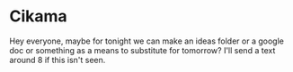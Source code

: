 # Cikama

Hey everyone, maybe for tonight we can make an ideas folder or a google doc or something as a means to substitute for tomorrow? I'll send a text around 8 if this isn't seen.

